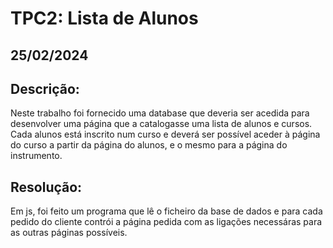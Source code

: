 # TPC2: Lista de Alunos

## 25/02/2024

## Descrição:

Neste trabalho foi fornecido uma database que deveria ser acedida para desenvolver uma página que a catalogasse uma lista de alunos e cursos. Cada alunos está inscrito num curso e deverá ser possível aceder à página do curso a partir da página do alunos, e o mesmo para a página do instrumento.

## Resolução:

Em js, foi feito um programa que lê o ficheiro da base de dados e para cada pedido do cliente contrói a página pedida com as ligações necessáras para as outras páginas possíveis.